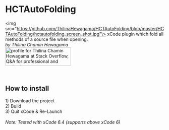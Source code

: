 # HCTAutoFolding
<img src="https://github.com/ThilinaHewagama/HCTAutoFolding/blob/master/HCTAutoFolding/hctautofolding_screen_shot.jpg"\>
xCode plugin which fold all methods of a source file when opening.
<br/>
<i>by Thilina Chamin Hewagama</i> <br/>
<a href="http://stackoverflow.com/users/1716859/thilina-chamin-hewagama">
<img src="http://stackoverflow.com/users/flair/1716859.png" width="208" height="58" alt="profile for Thilina Chamin Hewagama at Stack Overflow, Q&amp;A for professional and enthusiast programmers" title="profile for Thilina Chamin Hewagama at Stack Overflow, Q&amp;A for professional and enthusiast programmers">
</a>

<br/>
<h2>How to install</h2>
1) Download the project<br/>
2) Build<br/>
3) Quit xCode & Re-Launch<br/>

<br/>
<i>Note: Tested with xCode 6.4 (supports above xCode 6)</i>


